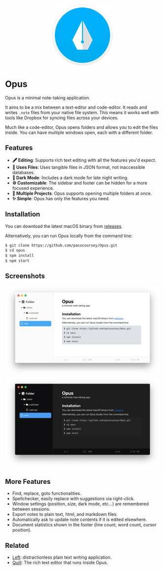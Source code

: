 <p align="center">
  <img width="200" height="200" src="assets/logo.png">
</p>

# Opus

Opus is a minimal note-taking application.

It aims to be a mix between a text-editor and code-editor. It reads and writes `.note` files from your native file system. This means it works well with tools like Dropbox for syncing files across your devices.

Much like a code-editor, Opus opens folders and allows you to edit the files inside. You can have multiple windows open, each with a different folder.

## Features

- **🖋 Editing**: Supports rich text editing with all the features you'd expect.
- **📄 Uses Files**: Uses tangible files in JSON format, not inaccessible databases.
- **🌙 Dark Mode**: Includes a dark mode for late night writing.
- **⚙️ Customizable**: The sidebar and footer can be hidden for a more focused experience.
- **📂 Multiple Projects**: Opus supports opening multiple folders at once.
- **✨ Simple**: Opus has only the features you need.

## Installation

You can download the latest macOS binary from [releases](https://github.com/pacocoursey/Opus/releases/latest).

Alternatively, you can run Opus locally from the command line:

```bash
$ git clone https://github.com/pacocoursey/Opus.git
$ cd opus
$ npm install
$ npm start
```

## Screenshots

![Opus Light Mode Screenshot](assets/screenshot-light.png)
![Opus Dark Mode Screenshot](assets/screenshot-dark.png)

## More Features

- Find, replace, goto functionalities.
- Spellchecker, easily replace with suggestions via right-click.
- Window settings (position, size, dark mode, etc...) are remembered between sessions.
- Export notes to plain text, html, and markdown files.
- Automatically ask to update note contents if it is edited elsewhere.
- Document statistics shown in the footer (line count, word count, cursor position).

## Related

- [Left](https://github.com/hundredrabbits/left): distractionless plain text writing application.
- [Quill](https://github.com/quilljs/quill): The rich text editor that runs inside Opus.
